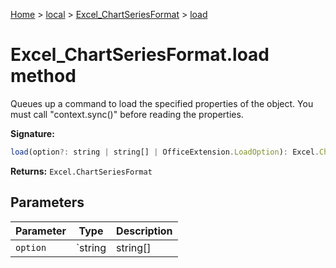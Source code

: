 [Home](./index) &gt; [local](local.md) &gt; [Excel\_ChartSeriesFormat](local.excel_chartseriesformat.md) &gt; [load](local.excel_chartseriesformat.load.md)

# Excel\_ChartSeriesFormat.load method

Queues up a command to load the specified properties of the object. You must call "context.sync()" before reading the properties.

**Signature:**
```javascript
load(option?: string | string[] | OfficeExtension.LoadOption): Excel.ChartSeriesFormat;
```
**Returns:** `Excel.ChartSeriesFormat`

## Parameters

|  Parameter | Type | Description |
|  --- | --- | --- |
|  `option` | `string | string[] | OfficeExtension.LoadOption` |  |

